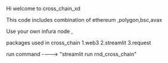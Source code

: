 Hi welcome to cross_chain_xd

This code includes combination of ethereum ,polygon,bsc,avax

Use your own infura node ,

packages used in cross_chain 
1.web3
2.streamlit 
3.request

run command ----> "streamlit run rnd_cross_chain"
